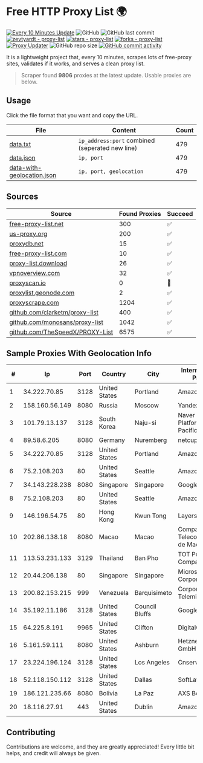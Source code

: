 
# Free HTTP Proxy List 🌍

[![Every 10 Minutes Update](https://github.com/mertguvencli/http-proxy-list/actions/workflows/main.yml/badge.svg?branch=main)](https://github.com/mertguvencli/http-proxy-list/actions/workflows/main.yml)
![GitHub](https://img.shields.io/github/license/mertguvencli/http-proxy-list)
![GitHub last commit](https://img.shields.io/github/last-commit/mertguvencli/http-proxy-list)
[![zevtyardt - proxy-list](https://img.shields.io/static/v1?label=zevtyardt&message=proxy-list&color=blue&logo=github)](https://github.com/zevtyardt/proxy-list "Go to GitHub repo")
[![stars - proxy-list](https://img.shields.io/github/stars/zevtyardt/proxy-list?style=social)](https://github.com/zevtyardt/proxy-list)
[![forks - proxy-list](https://img.shields.io/github/forks/zevtyardt/proxy-list?style=social)](https://github.com/zevtyardt/proxy-list)
[![Proxy Updater](https://github.com/zevtyardt/proxy-list/workflows/Proxy%20Updater/badge.svg)](https://github.com/zevtyardt/proxy-list/actions?query=workflow:"Proxy+Updater")
![GitHub repo size](https://img.shields.io/github/repo-size/zevtyardt/proxy-list)
[![GitHub commit activity](https://img.shields.io/github/commit-activity/m/zevtyardt/proxy-list?logo=commits)](https://github.com/zevtyardt/proxy-list/commits/main)

It is a lightweight project that, every 10 minutes, scrapes lots of free-proxy sites, validates if it works, and serves a clean proxy list.

> Scraper found **9806** proxies at the latest update. Usable proxies are below.

## Usage

Click the file format that you want and copy the URL.

|File|Content|Count|
|----|-------|-----|
|[data.txt](https://raw.githubusercontent.com/mertguvencli/http-proxy-list/main/proxy-list/data.txt)|`ip_address:port` combined (seperated new line)|479|
|[data.json](https://raw.githubusercontent.com/mertguvencli/http-proxy-list/main/proxy-list/data.json)|`ip, port`|479|
|[data-with-geolocation.json](https://raw.githubusercontent.com/mertguvencli/http-proxy-list/main/proxy-list/data-with-geolocation.json)|`ip, port, geolocation`|479|

## Sources

|Source|Found Proxies|Succeed|
|------|-------------|-------|
|[free-proxy-list.net](https://free-proxy-list.net)|300|✅|
|[us-proxy.org](https://www.us-proxy.org)|200|✅|
|[proxydb.net](http://proxydb.net)|15|✅|
|[free-proxy-list.com](https://free-proxy-list.com/?page=&port=&type%5B%5D=http&type%5B%5D=https&up_time=0&search=Search)|10|✅|
|[proxy-list.download](https://www.proxy-list.download/HTTP)|26|✅|
|[vpnoverview.com](https://vpnoverview.com/privacy/anonymous-browsing/free-proxy-servers)|32|✅|
|[proxyscan.io](https://www.proxyscan.io)|0|🚫|
|[proxylist.geonode.com](https://proxylist.geonode.com/api/proxy-list?limit=300&page=1&sort_by=lastChecked&sort_type=desc&protocols=http,https)|2|✅|
|[proxyscrape.com](https://api.proxyscrape.com/v2/?request=displayproxies&protocol=http&timeout=10000&country=all&ssl=all&anonymity=all)|1204|✅|
|[github.com/clarketm/proxy-list](https://raw.githubusercontent.com/clarketm/proxy-list/master/proxy-list-raw.txt)|400|✅|
|[github.com/monosans/proxy-list](https://raw.githubusercontent.com/monosans/proxy-list/main/proxies/http.txt)|1042|✅|
|[github.com/TheSpeedX/PROXY-List](https://raw.githubusercontent.com/TheSpeedX/PROXY-List/master/http.txt)|6575|✅|


## Sample Proxies With Geolocation Info

|#|Ip|Port|Country|City|Internet Service Provider|
|-|--|----|-------|----|-------------------------|
|1|34.222.70.85|3128|United States|Portland|Amazon.com, Inc.|
|2|158.160.56.149|8080|Russia|Moscow|Yandex.Cloud LLC|
|3|101.79.13.137|3128|South Korea|Naju-si|Naver Business Platform Asia Pacific Pte. Ltd.|
|4|89.58.6.205|8080|Germany|Nuremberg|netcup GmbH|
|5|34.222.70.85|3128|United States|Portland|Amazon.com, Inc.|
|6|75.2.108.203|80|United States|Seattle|Amazon.com, Inc.|
|7|34.143.228.238|8080|Singapore|Singapore|Google LLC|
|8|75.2.108.203|80|United States|Seattle|Amazon.com, Inc.|
|9|146.196.54.75|80|Hong Kong|Kwun Tong|Layerstack Limited|
|10|202.86.138.18|8080|Macao|Macao|Companhia de Telecomunicacoes de Macau|
|11|113.53.231.133|3129|Thailand|Ban Pho|TOT Public Company Limited|
|12|20.44.206.138|80|Singapore|Singapore|Microsoft Corporation|
|13|200.82.153.215|999|Venezuela|Barquisimeto|Corporación Telemic C.A.|
|14|35.192.11.186|3128|United States|Council Bluffs|Google LLC|
|15|64.225.8.191|9965|United States|Clifton|DigitalOcean, LLC|
|16|5.161.59.111|8080|United States|Ashburn|Hetzner Online GmbH|
|17|23.224.196.124|3128|United States|Los Angeles|Cnservers LLC|
|18|52.118.150.112|3128|United States|Dallas|SoftLayer|
|19|186.121.235.66|8080|Bolivia|La Paz|AXS Bolivia S. A.|
|20|18.116.27.91|443|United States|Dublin|Amazon.com, Inc.|



## Contributing

Contributions are welcome, and they are greatly appreciated! Every
little bit helps, and credit will always be given.

